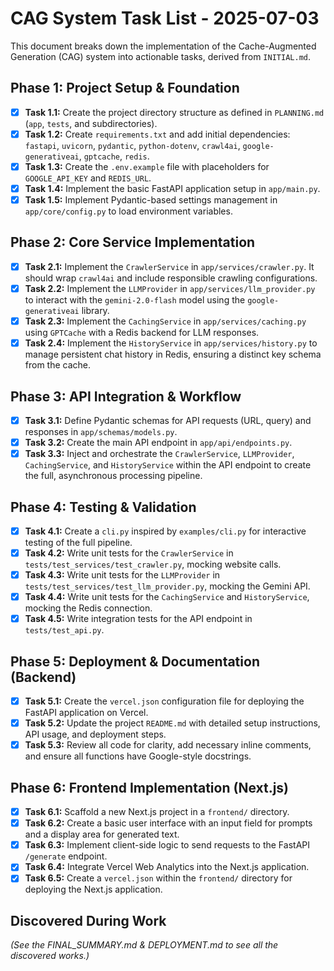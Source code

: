 # CAG System Task List - 2025-07-03

This document breaks down the implementation of the Cache-Augmented Generation (CAG) system into actionable tasks, derived from `INITIAL.md`.

## Phase 1: Project Setup & Foundation

- [x] **Task 1.1:** Create the project directory structure as defined in `PLANNING.md` (`app`, `tests`, and subdirectories).
- [x] **Task 1.2:** Create `requirements.txt` and add initial dependencies: `fastapi`, `uvicorn`, `pydantic`, `python-dotenv`, `crawl4ai`, `google-generativeai`, `gptcache`, `redis`.
- [x] **Task 1.3:** Create the `.env.example` file with placeholders for `GOOGLE_API_KEY` and `REDIS_URL`.
- [x] **Task 1.4:** Implement the basic FastAPI application setup in `app/main.py`.
- [x] **Task 1.5:** Implement Pydantic-based settings management in `app/core/config.py` to load environment variables.

## Phase 2: Core Service Implementation

- [x] **Task 2.1:** Implement the `CrawlerService` in `app/services/crawler.py`. It should wrap `crawl4ai` and include responsible crawling configurations.
- [x] **Task 2.2:** Implement the `LLMProvider` in `app/services/llm_provider.py` to interact with the `gemini-2.0-flash` model using the `google-generativeai` library.
- [x] **Task 2.3:** Implement the `CachingService` in `app/services/caching.py` using `GPTCache` with a Redis backend for LLM responses.
- [x] **Task 2.4:** Implement the `HistoryService` in `app/services/history.py` to manage persistent chat history in Redis, ensuring a distinct key schema from the cache.

## Phase 3: API Integration & Workflow

- [x] **Task 3.1:** Define Pydantic schemas for API requests (URL, query) and responses in `app/schemas/models.py`.
- [x] **Task 3.2:** Create the main API endpoint in `app/api/endpoints.py`.
- [x] **Task 3.3:** Inject and orchestrate the `CrawlerService`, `LLMProvider`, `CachingService`, and `HistoryService` within the API endpoint to create the full, asynchronous processing pipeline.

## Phase 4: Testing & Validation

- [x] **Task 4.1:** Create a `cli.py` inspired by `examples/cli.py` for interactive testing of the full pipeline.
- [x] **Task 4.2:** Write unit tests for the `CrawlerService` in `tests/test_services/test_crawler.py`, mocking website calls.
- [x] **Task 4.3:** Write unit tests for the `LLMProvider` in `tests/test_services/test_llm_provider.py`, mocking the Gemini API.
- [x] **Task 4.4:** Write unit tests for the `CachingService` and `HistoryService`, mocking the Redis connection.
- [x] **Task 4.5:** Write integration tests for the API endpoint in `tests/test_api.py`.

## Phase 5: Deployment & Documentation (Backend)

- [x] **Task 5.1:** Create the `vercel.json` configuration file for deploying the FastAPI application on Vercel.
- [x] **Task 5.2:** Update the project `README.md` with detailed setup instructions, API usage, and deployment steps.
- [x] **Task 5.3:** Review all code for clarity, add necessary inline comments, and ensure all functions have Google-style docstrings.

## Phase 6: Frontend Implementation (Next.js)

- [x] **Task 6.1:** Scaffold a new Next.js project in a `frontend/` directory.
- [x] **Task 6.2:** Create a basic user interface with an input field for prompts and a display area for generated text.
- [x] **Task 6.3:** Implement client-side logic to send requests to the FastAPI `/generate` endpoint.
- [x] **Task 6.4:** Integrate Vercel Web Analytics into the Next.js application.
- [x] **Task 6.5:** Create a `vercel.json` within the `frontend/` directory for deploying the Next.js application.

## Discovered During Work

*(See the FINAL_SUMMARY.md & DEPLOYMENT.md to see all the discovered works.)*
